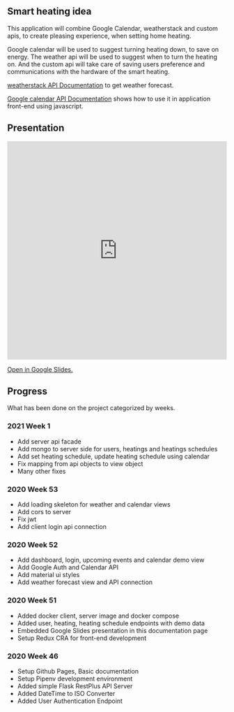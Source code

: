 ## Smart heating idea

This application will combine Google Calendar, weatherstack and custom apis, to create pleasing experience, when setting home heating.

Google calendar will be used to suggest turning heating down, to save on energy. The weather api will be used to suggest when to turn the heating on. And the custom api will take care of saving users preference and communications with the hardware of the smart heating.

[weatherstack API Documentation](https://weatherstack.com/documentation) to get weather forecast.

[Google calendar API Documentation](https://developers.google.com/calendar/quickstart/js) shows how to use it in application front-end using javascript.

## Presentation

<iframe
	src="https://docs.google.com/presentation/d/e/2PACX-1vSO904qsEWZtYYJj0k5hRa-N7hP1Nw7re1mie4I6P3UwPCWP2sxf8n5DNaUURPa8YMYT80HOB_rb-6w/embed?start=false&loop=false&delayms=60000"
	frameborder="0"
	allowfullscreen="true"
	mozallowfullscreen="true"
	webkitallowfullscreen="true"
	style="
		width: 100%;
		height: 500px;
	"
></iframe>

[Open in Google Slides.](https://docs.google.com/presentation/d/1CLocuMqYReHWZoPJi0ToZj_qzAQEAYn0Rd3DMnzcdIg/edit?usp=sharing)

## Progress

What has been done on the project categorized by weeks.

### 2021 Week 1

- Add server api facade
- Add mongo to server side for users, heatings and heatings schedules
- Add set heating schedule, update heating schedule using calendar
- Fix mapping from api objects to view object
- Many other fixes

### 2020 Week 53

- Add loading skeleton for weather and calendar views
- Add cors to server
- Fix jwt
- Add client login api connection

### 2020 Week 52

- Add dashboard, login, upcoming events and calendar demo view
- Add Google Auth and Calendar API
- Add material ui styles
- Add weather forecast view and API connection

### 2020 Week 51

- Added docker client, server image and docker compose
- Added user, heating, heating schedule endpoints with demo data
- Embedded Google Slides presentation in this documentation page
- Setup Redux CRA for front-end development

### 2020 Week 46

- Setup Github Pages, Basic documentation
- Setup Pipenv development environment
- Added simple Flask RestPlus API Server
- Added DateTime to ISO Converter
- Added User Authentication Endpoint
